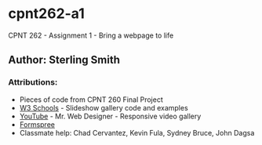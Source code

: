 # cpnt262-a1
CPNT 262 - Assignment 1 - Bring a webpage to life

## Author: Sterling Smith

### Attributions:
- Pieces of code from CPNT 260 Final Project
- [W3 Schools](https://www.w3schools.com/howto/howto_js_slideshow.asp) - Slideshow gallery code and examples
- [YouTube](https://www.youtube.com/watch?v=z3Y5gJWmVVU) - Mr. Web Designer - Responsive video gallery
- [Formspree](https://formspree.io/forms/xzblkqla/integration)
- Classmate help: Chad Cervantez, Kevin Fula, Sydney Bruce, John Dagsa